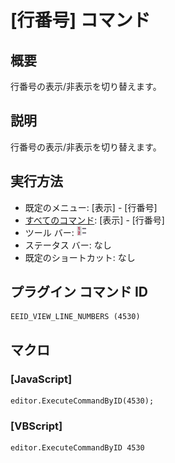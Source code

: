 # \[行番号\] コマンド

## 概要

行番号の表示/非表示を切り替えます。

## 説明

行番号の表示/非表示を切り替えます。

## 実行方法

- 既定のメニュー: \[表示\] \- \[行番号\]
- [すべてのコマンド](../../glossary/allcommands): \[表示\] \- \[行番号\]
- ツール バー: ![](../../images/line_number24x16.gif)
- ステータス バー: なし
- 既定のショートカット: なし

## プラグイン コマンド ID

```
EEID_VIEW_LINE_NUMBERS (4530)
```

## マクロ

### \[JavaScript\]

```
editor.ExecuteCommandByID(4530);
```

### \[VBScript\]

```
editor.ExecuteCommandByID 4530
```
